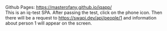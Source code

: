 Github Pages: https://masterofany.github.io/iqapp/ </br>
This is an iq-test SPA. After passing the test, click on the phone icon. Then there will be a request to https://swapi.dev/api/people/1 and information about person 1 will appear on the screen.
